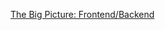 <!-- @author: Lisa Ma -->

[The Big Picture: Frontend/Backend](https://docs.google.com/presentation/d/1I3vIMIcqBVFZZdOHLKfo9WYH0dNHMTbUYSrnjPS4qSY/edit?usp=sharing)
